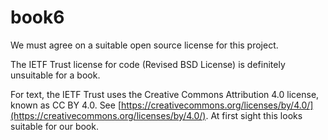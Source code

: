 # book6

We must agree on a suitable open source license for this project.

The IETF Trust license for code (Revised BSD License) is definitely unsuitable for a book.

For text, the IETF Trust uses the Creative Commons Attribution 4.0 license, known as CC BY 4.0. See [https://creativecommons.org/licenses/by/4.0/](https://creativecommons.org/licenses/by/4.0/). At first sight this looks suitable for our book.
